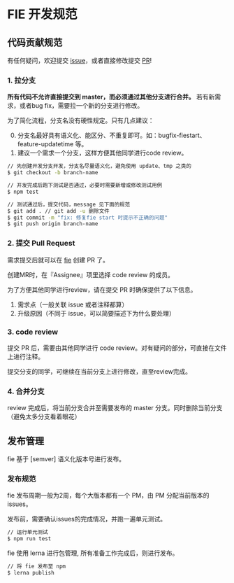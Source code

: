 # FIE 开发规范

## 代码贡献规范

有任何疑问，欢迎提交 [issue](https://github.com/fieteam/fie/issues)，或者直接修改提交 [PR](https://github.com/fieteam/fie/pulls)!


### 1. 拉分支

**所有代码不允许直接提交到 master，而必须通过其他分支进行合并。** 若有新需求，或者bug fix，需要拉一个新的分支进行修改。

为了简化流程，分支名没有硬性规定。只有几点建议：

0. 分支名最好具有语义化、能区分、不重复即可。如：bugfix-fiestart、feature-updatetime 等。
1. 建议一个需求一个分支，这样方便其他同学进行code review。

```bash
// 先创建开发分支开发，分支名尽量语义化，避免使用 update、tmp 之类的
$ git checkout -b branch-name

// 开发完成后跑下测试是否通过，必要时需要新增或修改测试用例
$ npm test

// 测试通过后，提交代码，message 见下面的规范
$ git add . // git add -u 删除文件
$ git commit -m "fix: 修复fie start 时提示不正确的问题"
$ git push origin branch-name
```

### 2. 提交 Pull Request

需求提交后就可以在 [fie](https://github.com/fieteam/fie/pulls) 创建 PR 了。

创建MR时，在『Assignee』项里选择 code review 的成员。

<!-- todo 添加图片 -->

为了方便其他同学进行review，请在提交 PR 时确保提供了以下信息。

1. 需求点（一般关联 issue 或者注释都算）
2. 升级原因（不同于 issue，可以简要描述下为什么要处理）


### 3. code review

提交 PR 后，需要由其他同学进行 code review。对有疑问的部分，可直接在文件上进行注释。

提交分支的同学，可继续在当前分支上进行修改，直至review完成。

<!-- todo 添加图片 -->


### 4. 合并分支

review 完成后，将当前分支合并至需要发布的 master 分支。同时删除当前分支（避免太多分支看着眼花）

<!-- todo 添加图片 -->

## 发布管理

fie 基于 [semver] 语义化版本号进行发布。


### 发布规范

fie 发布周期一般为2周，每个大版本都有一个 PM，由 PM 分配当前版本的issues。

发布前，需要确认issues的完成情况，并跑一遍单元测试。

```bash
// 运行单元测试
$ npm run test
```

fie 使用 lerna 进行包管理, 所有准备工作完成后，则进行发布。

```bash
// 将 fie 发布至 npm
$ lerna publish
```


